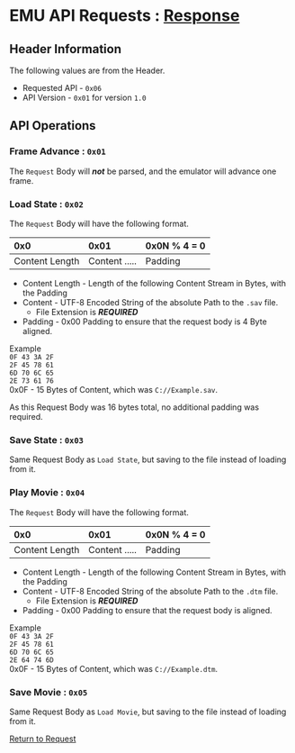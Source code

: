 # EMU API Requests : [Response](../response/emu_api_response.md)

## Header Information

The following values are from the Header.

- Requested API - `0x06`
- API Version - `0x01` for version `1.0`

## API Operations

### Frame Advance : `0x01`

The `Request` Body will ***not*** be parsed, and the emulator will advance one frame.

### Load State : `0x02`

The `Request` Body will have the following format.

| 0x0            | 0x01          | 0x0N % 4 = 0 | 
|:---------------|:--------------|:-------------|
| Content Length | Content ..... | Padding      |

- Content Length - Length of the following Content Stream in Bytes, with the Padding
- Content - UTF-8 Encoded String of the absolute Path to the `.sav` file.
  - File Extension is ***REQUIRED***
- Padding - 0x00 Padding to ensure that the request body is 4 Byte aligned.

Example <br>
`0F 43 3A 2F` <br>
`2F 45 78 61` <br>
`6D 70 6C 65` <br>
`2E 73 61 76` <br>
0x0F - 15 Bytes of Content, which was `C://Example.sav`.

As this Request Body was 16 bytes total, no additional padding was required.

### Save State : `0x03`

Same Request Body as `Load State`, but saving to the file instead of loading from it.

### Play Movie : `0x04`

The `Request` Body will have the following format.

| 0x0            | 0x01          | 0x0N % 4 = 0 | 
|:---------------|:--------------|:-------------|
| Content Length | Content ..... | Padding      |

- Content Length - Length of the following Content Stream in Bytes, with the Padding
- Content - UTF-8 Encoded String of the absolute Path to the `.dtm` file.
  - File Extension is ***REQUIRED***
- Padding - 0x00 Padding to ensure that the request body is aligned.

Example <br>
`0F 43 3A 2F` <br> 
`2F 45 78 61` <br>
`6D 70 6C 65` <br>
`2E 64 74 6D` <br>
0x0F - 15 Bytes of Content, which was `C://Example.dtm`.

### Save Movie : `0x05`

Same Request Body as `Load Movie`, but saving to the file instead of loading from it.


[Return to Request](./socket_request.md)